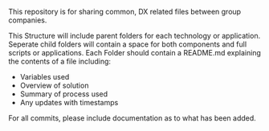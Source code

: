 This repository is for sharing common, DX related files between group companies. 

This Structure will include parent folders for each technology or application. 
Seperate child folders will contain a space for both components and full scripts or applications. 
Each Folder should contain a README.md explaining the contents of a file including:
- Variables used
- Overview of solution
- Summary of process used
- Any updates with timestamps

For all commits, please include documentation as to what has been added. 
